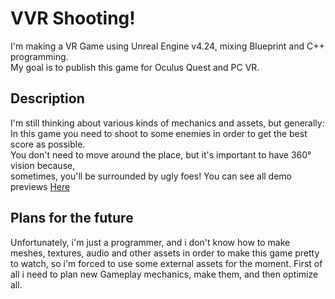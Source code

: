 # VVR Shooting!

I'm making a VR Game using Unreal Engine v4.24, mixing Blueprint and C++ programming.  
My goal is to publish this game for Oculus Quest and PC VR.

## Description

I'm still thinking about various kinds of mechanics and assets, but generally:  
In this game you need to shoot to some enemies in order to get the best score as possible.  
You don't need to move around the place, but it's important to have 360° vision because,  
sometimes, you'll be surrounded by ugly foes! 
You can see all demo previews [Here](https://www.youtube.com/playlist?list=PLy8H7aSxKY2zJvvVV8CuTzOigi-MeRn6C)

## Plans for the future

Unfortunately, i'm just a programmer, and i don't know how to make meshes, textures, audio and other assets in order to make this game pretty to watch, so i'm forced to use some external assets for the moment. First of all i need to plan new Gameplay mechanics, make them, and then optimize all.  
